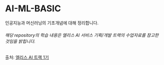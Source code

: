 # AI-ML-BASIC
인공지능과 머신러닝의 기초개념에 대해 정리합니다. 

###### 해당 repository의 학습 내용은 엘리스 AI 서비스 기획/개발 트랙의 수업자료를 참고한 것임을 밝힙니다.  
출처: [엘리스 AI 트랙 1기](https://aitrack.elice.io/)

